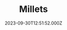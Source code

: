 ---
date: 2023-09-30T12:51:52.000Z
title: Millets
latitude: 52.05753155262983
longitude: 1.1569179324461343
url: https://www.millets.co.uk
category: checkin
---